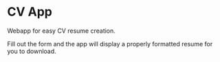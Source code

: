 # CV App

Webapp for easy CV resume creation. 

Fill out the form and the app will display a properly formatted resume for you to download.
